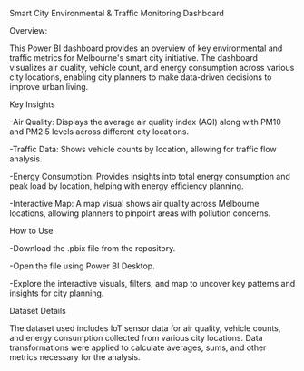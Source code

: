 Smart City Environmental & Traffic Monitoring Dashboard

Overview:

This Power BI dashboard provides an overview of key environmental and traffic metrics for Melbourne's smart city initiative. The dashboard visualizes air quality, vehicle count, and energy consumption across various city locations, enabling city planners to make data-driven decisions to improve urban living.

Key Insights

-Air Quality: Displays the average air quality index (AQI) along with PM10 and PM2.5 levels across different city locations.

-Traffic Data: Shows vehicle counts by location, allowing for traffic flow analysis.

-Energy Consumption: Provides insights into total energy consumption and peak load by location, helping with energy efficiency planning.

-Interactive Map: A map visual shows air quality across Melbourne locations, allowing planners to pinpoint areas with pollution concerns.

How to Use

-Download the .pbix file from the repository.

-Open the file using Power BI Desktop.

-Explore the interactive visuals, filters, and map to uncover key patterns and insights for city planning.

Dataset Details

The dataset used includes IoT sensor data for air quality, vehicle counts, and energy consumption collected from various city locations. Data transformations were applied to calculate averages, sums, and other metrics necessary for the analysis.







